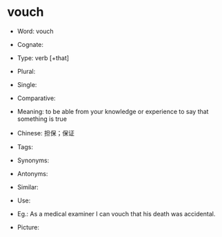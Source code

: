 # vouch

- Word: vouch
- Cognate: 

- Type: verb [+that]
- Plural: 
- Single: 
- Comparative: 
- Meaning: to be able from your knowledge or experience to say that something is true
- Chinese: 担保；保证
- Tags: 
- Synonyms: 
- Antonyms: 
- Similar: 
- Use: 
- Eg.: As a medical examiner I can vouch that his death was accidental.
- Picture: 

